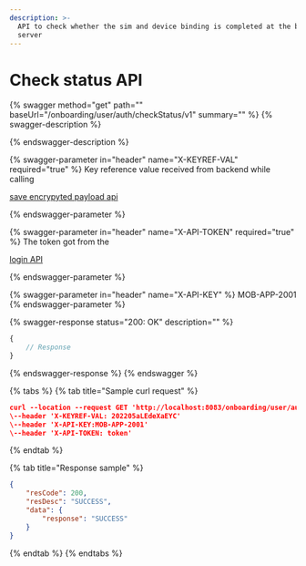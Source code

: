 ```yaml
---
description: >-
  API to check whether the sim and device binding is completed at the backend
  server
---
```


# Check status API



{% swagger method="get" path="" baseUrl="<domain>/onboarding/user/auth/checkStatus/v1" summary="" %}
{% swagger-description %}

{% endswagger-description %}

{% swagger-parameter in="header" name="X-KEYREF-VAL" required="true" %}
Key reference value received from backend while calling 

[save encrypyted payload api](save-encrypted-payload-api.md)


{% endswagger-parameter %}

{% swagger-parameter in="header" name="X-API-TOKEN" required="true" %}
The token got from the 

[login API](../authentication-and-authorization/login-api.md)


{% endswagger-parameter %}

{% swagger-parameter in="header" name="X-API-KEY" %}
MOB-APP-2001
{% endswagger-parameter %}

{% swagger-response status="200: OK" description="" %}
```javascript
{
    // Response
}
```
{% endswagger-response %}
{% endswagger %}

{% tabs %}
{% tab title="Sample curl request" %}
```json
curl --location --request GET 'http://localhost:8083/onboarding/user/auth/checkStatus/v1' \
\--header 'X-KEYREF-VAL: 202205aLEdeXaEYC'
\--header 'X-API-KEY:MOB-APP-2001'
\--header 'X-API-TOKEN: token' 
```
{% endtab %}

{% tab title="Response sample" %}
```json
{
    "resCode": 200,
    "resDesc": "SUCCESS",
    "data": {
        "response": "SUCCESS"
    }
}
```
{% endtab %}
{% endtabs %}
